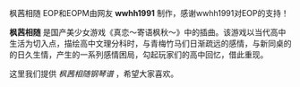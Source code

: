 

枫茜相随 EOP和EOPM由网友 **wwhh1991** 制作，感谢wwhh1991对EOP的支持！  
  

**枫茜相随**
是国产美少女游戏《真恋～寄语枫秋～》中的插曲。该游戏以当代高中生活为切入点，描绘高中文理分科时，与青梅竹马们日渐疏远的感情，与新同桌的的日久生情，产生的一系列感情困局，勾起玩家们的高中回忆，借此重现。

  
这里我们提供 _枫茜相随钢琴谱_ ，希望大家喜欢。

